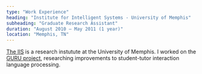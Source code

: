 ```yaml
---
type: "Work Experience"
heading: "Institute for Intelligent Systems - University of Memphis"
subheading: "Graduate Research Assistant"
duration: "August 2010 – May 2011 (1 year)"
location: "Memphis, TN"
---
```


<a href="http://www.memphis.edu/iis/" target="_blank">The IIS</a> is a research instutute at the University of Memphis. I worked on the <a href="http://www.memphis.edu/iis/projects/guru.php" target="_blank">GURU project</a>, researching improvements to student-tutor interaction language processing.
